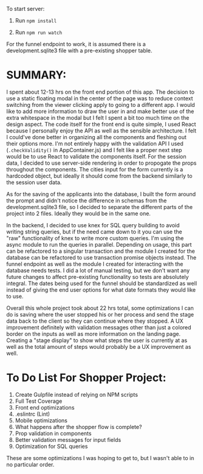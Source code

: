 To start server:


1. Run `npm install`


2. Run `npm run watch`


For the funnel endpoint to work, it is assumed there is a development.sqlite3 file with a pre-existing shopper table.


SUMMARY:
========

I spent about 12-13 hrs on the front end portion of this app. The decision to use a static floating modal in the center of the page was to reduce context switching from the viewer clicking apply to going to a different app. I would like to add more information to draw the user in and make better use of the extra whitespace in the modal but I felt I spent a bit too much time on the design aspect. The code itself for the front end is quite simple, I used React because I personally enjoy the API as well as the sensible architecture. I felt I could've done better in organizing all the components and fleshing out their options more. I'm not entirely happy with the validation API I used (`.checkValidity()` in AppContainer.js) and I felt like a proper next step would be to use React to validate the components itself. For the session data, I decided to use server-side rendering in order to propogate the props throughout the components. The cities input for the form currently is a hardcoded object, but ideally it should come from the backend similarly to the session user data. 

As for the saving of the applicants into the database, I built the form around the prompt and didn't notice the difference in schemas from the development.sqlite3 file, so I decided to separate the different parts of the project into 2 files. Ideally they would be in the same one.

In the backend, I decided to use knex for SQL query building to avoid writing string queries, but if the need came down to it you can use the "raw" functionality of knex to write more custom queries. I'm using the async module to run the queries in parallel. Depending on usage, this part can be refactored to a singular transaction and the module I created for the database can be refactored to use transaction promise objects instead. The funnel endpoint as well as the module I created for interacting with the database needs tests. I did a lot of manual testing, but we don't want any future changes to affect pre-existing functionality so tests are absolutely integral. The dates being used for the funnel should be standardized as well instead of giving the end user options for what date formats they would like to use. 

Overall this whole project took about 22 hrs total, some optimizations I can do is saving where the user stopped his or her process and send the stage data back to the client so they can continue where they stopped. A UX improvement definitely with validation messages other than just a colored border on the inputs as well as more information on the landing page. Creating a "stage display" to show what steps the user is currently at as well as the total amount of steps would probably be a UX improvement as well.


To Do List For Shopper Project:
===============================

1. Create Gulpfile instead of relying on NPM scripts
2. Full Test Coverage
3. Front end optimizations
4. .eslintrc (Lint)
5. Mobile optimizations
6. What happens after the shopper flow is complete?
7. Prop validation in components
8. Better validation messages for input fields
9. Optimization for SQL queries

These are some optimizations I was hoping to get to, but I wasn't able to in no particular order.